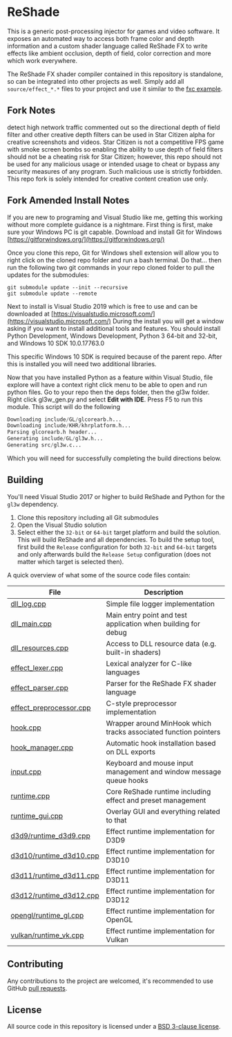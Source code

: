 ReShade
=======

This is a generic post-processing injector for games and video software. It exposes an automated way to access both frame color and depth information and a custom shader language called ReShade FX to write effects like ambient occlusion, depth of field, color correction and more which work everywhere.

The ReShade FX shader compiler contained in this repository is standalone, so can be integrated into other projects as well. Simply add all `source/effect_*.*` files to your project and use it similar to the [fxc example](tools/fxc.cpp).

## Fork Notes
detect high network traffic commented out so the directional depth of field filter and other creative depth filters can be used in Star Citizen alpha for creative screenshots and videos. Star Citizen is not a competitive FPS game with smoke screen bombs so enabling the ability to use depth of field filters should not be a cheating risk for Star Citizen; however, this repo should not be used for any malicious usage or intended usage to cheat or bypass any security measures of any program. Such malicious use is strictly forbidden. This repo fork is solely intended for creative content creation use only.

## Fork Amended Install Notes
If you are new to programing and Visual Studio like me, getting this working without more complete guidance is a nightmare.
First thing is first, make sure your Windows PC is git capable.
Download and install Git for Windows [https://gitforwindows.org/](https://gitforwindows.org/)

Once you clone this repo, Git for Windows shell extension will allow you to right click on the cloned repo folder and run a bash terminal.
Do that... then run the following two git commands in your repo cloned folder to pull the updates for the submodules:

```git
git submodule update --init --recursive
git submodule update --remote
```

Next to install is Visual Studio 2019 which is free to use and can be downloaded at [https://visualstudio.microsoft.com/](https://visualstudio.microsoft.com/)
During the install you will get a window asking if you want to install additional tools and features.
You should install Python Development, Windows Development, Python 3 64-bit and 32-bit, and Windows 10 SDK 10.0.17763.0

This specific Windows 10 SDK is required because of the parent repo.
After this is installed you will need two additional libraries.

Now that you have installed Python as a feature within Visual Studio, file explore will have a context right click menu to be able to open and run python files.
Go to your repo then the deps folder, then the gl3w folder. Right click gl3w_gen.py and select **Edit with IDE**. Press F5 to run this module.
This script will do the following
```python
Downloading include/GL/glcorearb.h...
Downloading include/KHR/khrplatform.h...
Parsing glcorearb.h header...
Generating include/GL/gl3w.h...
Generating src/gl3w.c...
```
Which you will need for successfully completing the build directions below.


## Building

You'll need Visual Studio 2017 or higher to build ReShade and Python for the `gl3w` dependency.

1. Clone this repository including all Git submodules
2. Open the Visual Studio solution
3. Select either the `32-bit` or `64-bit` target platform and build the solution.\
   This will build ReShade and all dependencies. To build the setup tool, first build the `Release` configuration for both `32-bit` and `64-bit` targets and only afterwards build the `Release Setup` configuration (does not matter which target is selected then).

A quick overview of what some of the source code files contain:

|File                                                      |Description                                                            |
|----------------------------------------------------------|-----------------------------------------------------------------------|
|[dll_log.cpp](source/dll_log.cpp)                         |Simple file logger implementation                                      |
|[dll_main.cpp](source/dll_main.cpp)                       |Main entry point and test application when building for debug          |
|[dll_resources.cpp](source/dll_resources.cpp)             |Access to DLL resource data (e.g. built-in shaders)                    |
|[effect_lexer.cpp](source/effect_lexer.cpp)               |Lexical analyzer for C-like languages                                  |
|[effect_parser.cpp](source/effect_parser.cpp)             |Parser for the ReShade FX shader language                              |
|[effect_preprocessor.cpp](source/effect_preprocessor.cpp) |C-style preprocessor implementation                                    |
|[hook.cpp](source/hook.cpp)                               |Wrapper around MinHook which tracks associated function pointers       |
|[hook_manager.cpp](source/hook_manager.cpp)               |Automatic hook installation based on DLL exports                       |
|[input.cpp](source/input.cpp)                             |Keyboard and mouse input management and window message queue hooks     |
|[runtime.cpp](source/runtime.cpp)                         |Core ReShade runtime including effect and preset management            |
|[runtime_gui.cpp](source/runtime_gui.cpp)                 |Overlay GUI and everything related to that                             |
|[d3d9/runtime_d3d9.cpp](source/d3d9/runtime_d3d9.cpp)     |Effect runtime implementation for D3D9                                 |
|[d3d10/runtime_d3d10.cpp](source/d3d10/runtime_d3d10.cpp) |Effect runtime implementation for D3D10                                |
|[d3d11/runtime_d3d11.cpp](source/d3d11/runtime_d3d11.cpp) |Effect runtime implementation for D3D11                                |
|[d3d12/runtime_d3d12.cpp](source/d3d12/runtime_d3d12.cpp) |Effect runtime implementation for D3D12                                |
|[opengl/runtime_gl.cpp](source/opengl/runtime_gl.cpp)     |Effect runtime implementation for OpenGL                               |
|[vulkan/runtime_vk.cpp](source/vulkan/runtime_vk.cpp)     |Effect runtime implementation for Vulkan                               |

## Contributing

Any contributions to the project are welcomed, it's recommended to use GitHub [pull requests](https://help.github.com/articles/using-pull-requests/).

## License

All source code in this repository is licensed under a [BSD 3-clause license](LICENSE.md).
